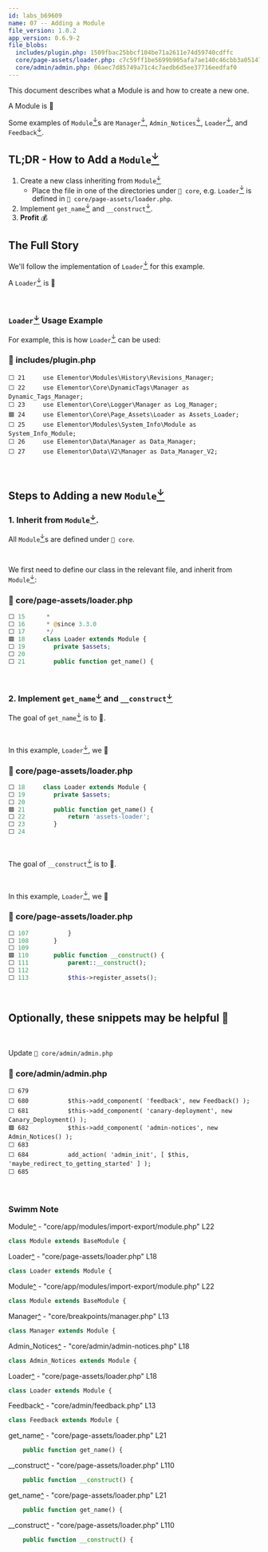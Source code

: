 ```yaml
---
id: labs_b69609
name: 07 -- Adding a Module
file_version: 1.0.2
app_version: 0.6.9-2
file_blobs:
  includes/plugin.php: 1509fbac25bbcf104be71a2611e74d59740cdffc
  core/page-assets/loader.php: c7c59ff1be5699b905afa7ae140c46cbb3a05147
  core/admin/admin.php: 06aec7d85749a71c4c7aedb6d5ee37716eedfaf0
---
```


This document describes what a Module is and how to create a new one.

A Module is 🙋‍



Some examples of `Module`[<sup id="66ff1a">↓</sup>](#f-66ff1a)s are `Manager`[<sup id="72199f">↓</sup>](#f-72199f), `Admin_Notices`[<sup id="a5373f">↓</sup>](#f-a5373f), `Loader`[<sup id="f55a2e">↓</sup>](#f-f55a2e), and `Feedback`[<sup id="a93a6f">↓</sup>](#f-a93a6f).

## TL;DR - How to Add a `Module`[<sup id="652840">↓</sup>](#f-652840)

1. Create a new class inheriting from `Module`[<sup id="652840">↓</sup>](#f-652840)&nbsp;
   - Place the file in one of the directories under `📄 core`,
     e.g. `Loader`[<sup id="95079b">↓</sup>](#f-95079b) is defined in `📄 core/page-assets/loader.php`.
2. Implement `get_name`[<sup id="be9435">↓</sup>](#f-be9435) and `__construct`[<sup id="4a5a63">↓</sup>](#f-4a5a63).
4. **Profit** 💰

## The Full Story
We'll follow the implementation of `Loader`[<sup id="95079b">↓</sup>](#f-95079b) for this example.

A `Loader`[<sup id="95079b">↓</sup>](#f-95079b) is 🙋

<br/>

### `Loader`[<sup id="95079b">↓</sup>](#f-95079b) Usage Example
For example, this is how `Loader`[<sup id="95079b">↓</sup>](#f-95079b) can be used:
<!-- NOTE-swimm-snippet: the lines below links your snippet to Swimm -->
### 📄 includes/plugin.php
```
⬜ 21     use Elementor\Modules\History\Revisions_Manager;
⬜ 22     use Elementor\Core\DynamicTags\Manager as Dynamic_Tags_Manager;
⬜ 23     use Elementor\Core\Logger\Manager as Log_Manager;
🟩 24     use Elementor\Core\Page_Assets\Loader as Assets_Loader;
⬜ 25     use Elementor\Modules\System_Info\Module as System_Info_Module;
⬜ 26     use Elementor\Data\Manager as Data_Manager;
⬜ 27     use Elementor\Data\V2\Manager as Data_Manager_V2;
```

<br/>


## Steps to Adding a new `Module`[<sup id="652840">↓</sup>](#f-652840)
### 1\. Inherit from `Module`[<sup id="652840">↓</sup>](#f-652840).
All `Module`[<sup id="652840">↓</sup>](#f-652840)s are defined under `📄 core`.

<br/>

We first need to define our class in the relevant file, and inherit from `Module`[<sup id="652840">↓</sup>](#f-652840):
<!-- NOTE-swimm-snippet: the lines below links your snippet to Swimm -->
### 📄 core/page-assets/loader.php
```php
⬜ 15      *
⬜ 16      * @since 3.3.0
⬜ 17      */
🟩 18     class Loader extends Module {
⬜ 19     	private $assets;
⬜ 20     
⬜ 21     	public function get_name() {
```

<br/>





### 2\. Implement `get_name`[<sup id="be9435">↓</sup>](#f-be9435) and `__construct`[<sup id="4a5a63">↓</sup>](#f-4a5a63)
The goal of `get_name`[<sup id="bd2ac5">↓</sup>](#f-bd2ac5) is to 🙋.

<br/>

In this example, `Loader`[<sup id="95079b">↓</sup>](#f-95079b), we 🙋
<!-- NOTE-swimm-snippet: the lines below links your snippet to Swimm -->
### 📄 core/page-assets/loader.php
```php
⬜ 18     class Loader extends Module {
⬜ 19     	private $assets;
⬜ 20     
🟩 21     	public function get_name() {
⬜ 22     		return 'assets-loader';
⬜ 23     	}
⬜ 24     
```

<br/>

The goal of `__construct`[<sup id="0aa09a">↓</sup>](#f-0aa09a) is to 🙋.

<br/>

In this example, `Loader`[<sup id="95079b">↓</sup>](#f-95079b), we 🙋
<!-- NOTE-swimm-snippet: the lines below links your snippet to Swimm -->
### 📄 core/page-assets/loader.php
```php
⬜ 107    		}
⬜ 108    	}
⬜ 109    
🟩 110    	public function __construct() {
⬜ 111    		parent::__construct();
⬜ 112    
⬜ 113    		$this->register_assets();
```

<br/>



## Optionally, these snippets may be helpful 🙋


<br/>

Update `📄 core/admin/admin.php`
<!-- NOTE-swimm-snippet: the lines below links your snippet to Swimm -->
### 📄 core/admin/admin.php
```
⬜ 679    
⬜ 680    		$this->add_component( 'feedback', new Feedback() );
⬜ 681    		$this->add_component( 'canary-deployment', new Canary_Deployment() );
🟩 682    		$this->add_component( 'admin-notices', new Admin_Notices() );
⬜ 683    
⬜ 684    		add_action( 'admin_init', [ $this, 'maybe_redirect_to_getting_started' ] );
⬜ 685    
```

<br/>


<!-- THIS IS AN AUTOGENERATED SECTION. DO NOT EDIT THIS SECTION DIRECTLY -->

### Swimm Note

<span id="f-652840">Module</span>[^](#652840) - "core/app/modules/import-export/module.php" L22
```php
class Module extends BaseModule {
```

<span id="f-95079b">Loader</span>[^](#95079b) - "core/page-assets/loader.php" L18
```php
class Loader extends Module {
```

<span id="f-66ff1a">Module</span>[^](#66ff1a) - "core/app/modules/import-export/module.php" L22
```php
class Module extends BaseModule {
```

<span id="f-72199f">Manager</span>[^](#72199f) - "core/breakpoints/manager.php" L13
```php
class Manager extends Module {
```

<span id="f-a5373f">Admin_Notices</span>[^](#a5373f) - "core/admin/admin-notices.php" L18
```php
class Admin_Notices extends Module {
```

<span id="f-f55a2e">Loader</span>[^](#f55a2e) - "core/page-assets/loader.php" L18
```php
class Loader extends Module {
```

<span id="f-a93a6f">Feedback</span>[^](#a93a6f) - "core/admin/feedback.php" L13
```php
class Feedback extends Module {
```

<span id="f-be9435">get_name</span>[^](#be9435) - "core/page-assets/loader.php" L21
```php
	public function get_name() {
```

<span id="f-4a5a63">__construct</span>[^](#4a5a63) - "core/page-assets/loader.php" L110
```php
	public function __construct() {
```

<span id="f-bd2ac5">get_name</span>[^](#bd2ac5) - "core/page-assets/loader.php" L21
```php
	public function get_name() {
```

<span id="f-0aa09a">__construct</span>[^](#0aa09a) - "core/page-assets/loader.php" L110
```php
	public function __construct() {
```
